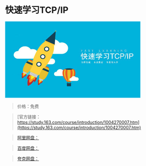 # 快速学习TCP/IP

![img](../../../assets/study163/free/A7CAD29414980971E278C3B3D979ED64.jpg)

> 价格：免费

> [官方链接：https://study.163.com/course/introduction/1004270007.htm](https://study.163.com/course/introduction/1004270007.htm)

> [阿里网盘：]()

> [百度网盘：]()

> [夸克网盘：]()

